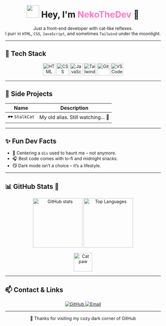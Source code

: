 
<!--
**NekoTheDev/NekoTheDev** is a ✨ _special_ ✨ repository because its `README.md` (this file) appears on your GitHub profile.

Here are some ideas to get you started:

- 🔭 I’m currently working on ...
- 🌱 I’m currently learning ...
- 👯 I’m looking to collaborate on ...
- 🤔 I’m looking for help with ...
- 💬 Ask me about ...
- 📫 How to reach me: ...
- 😄 Pronouns: ...
- ⚡ Fun fact: ...
-->


<h1 align="center">
  <img src="https://media.giphy.com/media/JIX9t2j0ZTN9S/giphy.gif" width="40" />
  Hey, I'm <span style="color:#ff79c6;">NekoTheDev</span> 🐾
</h1>

<p align="center">
  Just a front-end developer with cat-like reflexes.<br />
  I purr in <code>HTML</code>, <code>CSS</code>, <code>JavaScript</code>, and sometimes <code>Tailwind</code> under the moonlight.
</p>

---

## 🌌 Tech Stack

<p align="center">
  <img src="https://img.icons8.com/?size=100&id=CMVEhOBzk3Zp&format=png&color=000000" width="40" alt="HTML" />
  <img src="https://img.icons8.com/?size=100&id=5cVdiiKKi0vX&format=png&color=000000" width="40" alt="CSS" />
  <img src="https://img.icons8.com/?size=100&id=V6HShIzw21x7&format=png&color=000000" width="40" alt="JavaScript" />
  <img src="https://img.icons8.com/?size=100&id=t4YbEbA834uH&format=png&color=000000" width="40" alt="Tailwind CSS" />
  <img src="https://img.icons8.com/?size=100&id=FnnFuAIw4e8j&format=png&color=000000" width="40" alt="Git" />
  <img src="https://img.icons8.com/?size=100&id=xBKl2pdJg5kk&format=png&color=000000" width="40" alt="VS Code" />
</p>

---

## 🧪 Side Projects

| Name | Description |
|------|-------------|
| 🕶 `StalkCat` | My old alias. Still watching... 👀 |

---

## ✨ Fun Dev Facts

- 🐾 Centering a `div` used to haunt me – not anymore.
- 🎧 Best code comes with lo-fi and midnight snacks.
- 😼 Dark mode isn’t a choice – it’s a lifestyle.

---

## 📊 GitHub Stats 🐾

<p align="center">
  <img src="https://github-readme-stats.vercel.app/api?username=NekoTheDev&show_icons=true&theme=dracula&hide_border=true&icon_color=ff79c6" alt="GitHub stats" height="160" />
  <img src="https://github-readme-stats.vercel.app/api/top-langs/?username=NekoTheDev&layout=compact&theme=dracula&hide_border=true&title_color=ff79c6" alt="Top Languages" height="160" />
</p>

<p align="center">
  <img src="https://media.giphy.com/media/v1.Y2lkPTc5MGI3NjExdDdtdjdmOHFjbm83ZnlkYW10bm9lc3M2aWt3NnJtbWg0eXZwaTQyZyZlcD12MV9pbnRlcm5hbF9naWZfYnlfaWQmY3Q9Zw/E6jscXfv3AkWQ/giphy.gif" width="60" alt="Cat paw" />
</p>

---

## 📫 Contact & Links

<p align="center">
  <a href="https://github.com/NekoTheDev">
    <img src="https://img.shields.io/badge/GitHub-@NekoTheDev-181717?style=flat&logo=github" alt="GitHub" />
  </a>
  <a href="mailto:mtmn261509@gmail.com">
    <img src="https://img.shields.io/badge/email-mtmn261509%40gmail.com-ff79c6?style=flat&logo=gmail" alt="Email" />
  </a>
</p>

---

<p align="center">
  🖤 Thanks for visiting my cozy dark corner of GitHub
</p>
